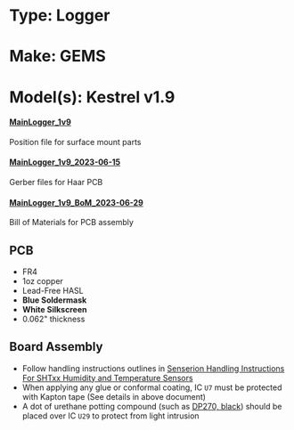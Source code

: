 # Type: Logger
# Make: GEMS
# Model(s): Kestrel v1.9

#### [MainLogger_1v9](MainLogger_1v9.mnt) 
Position file for surface mount parts

#### [MainLogger_1v9_2023-06-15](MainLogger_1v9_2023-06-15.zip)
Gerber files for Haar PCB

#### [MainLogger_1v9_BoM_2023-06-29](MainLogger_1v9_BoM_2023-06-29.csv)
Bill of Materials for PCB assembly 

## PCB

- FR4
- 1oz copper
- Lead-Free HASL
- __Blue Soldermask__ 
- __White Silkscreen__ 
- 0.062" thickness

## Board Assembly

- Follow handling instructions outlines in [Senserion Handling Instructions For SHTxx Humidity and Temperature Sensors](https://sensirion.com/media/documents/6D95AA80/6374D8C1/Sensirion_Handling_Instructions_SHTxx.pdf)
- When applying any glue or conformal coating, IC `U7` must be protected with Kapton tape (See details in above document)
- A dot of urethane potting compound (such as [DP270, black](https://www.3m.com/3M/en_US/p/d/b40066438/)) should be placed over IC `U29` to protect from light intrusion 

